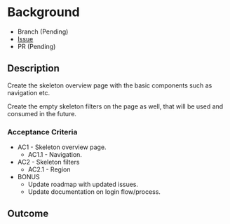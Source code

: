 # Background

- Branch (Pending)
- [Issue](https://github.com/Evanlab02/WoWScout/issues/3)
- PR (Pending)

## Description

Create the skeleton overview page with the basic components such as navigation etc.

Create the empty skeleton filters on the page as well, that will be used and consumed in the future.

### Acceptance Criteria

- AC1 - Skeleton overview page.
	- AC1.1 - Navigation.
- AC2 - Skeleton filters
	- AC2.1 - Region
- BONUS
	- Update roadmap with updated issues.
	- Update documentation on login flow/process.

## Outcome
